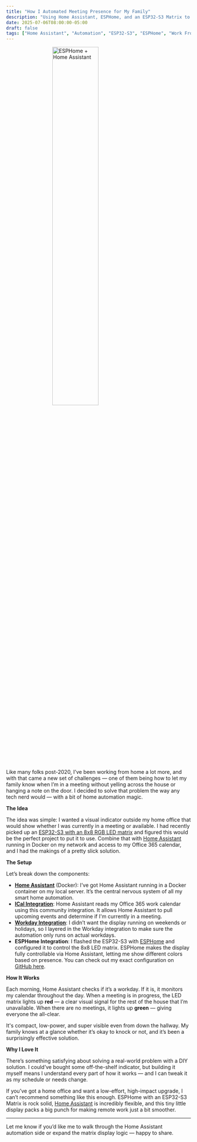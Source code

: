 ```yaml
---
title: "How I Automated Meeting Presence for My Family"
description: "Using Home Assistant, ESPHome, and an ESP32-S3 Matrix to let my family know when I’m in a meeting"
date: 2025-07-06T08:00:00-05:00
draft: false
tags: ["Home Assistant", "Automation", "ESP32-S3", "ESPHome", "Work From Home"]
---
```


<img src="https://gogorichiesitefiles.blob.core.windows.net/publicfiles/esphome+halogo.png" alt="ESPHome + Home Assistant" style="width:50%; display:block; margin:auto;" />


Like many folks post-2020, I’ve been working from home a lot more, and with that came a new set of challenges — one of them being how to let my family know when I’m in a meeting without yelling across the house or hanging a note on the door. I decided to solve that problem the way any tech nerd would — with a bit of home automation magic.

**The Idea**

The idea was simple: I wanted a visual indicator outside my home office that would show whether I was currently in a meeting or available. I had recently picked up an [ESP32-S3 with an 8x8 RGB LED matrix](https://amzn.to/4dEgk37) and figured this would be the perfect project to put it to use. Combine that with [Home Assistant](https://www.home-assistant.io/) running in Docker on my network and access to my Office 365 calendar, and I had the makings of a pretty slick solution.

**The Setup**

Let’s break down the components:

- **[Home Assistant](https://www.home-assistant.io/)** (Docker): I’ve got Home Assistant running in a Docker container on my local server. It’s the central nervous system of all my smart home automation.
- **[ICal Integration](https://github.com/tybritten/ical-sensor-homeassistant)**: Home Assistant reads my Office 365 work calendar using this community integration. It allows Home Assistant to pull upcoming events and determine if I'm currently in a meeting.
- **[Workday Integration](https://www.home-assistant.io/integrations/workday/)**: I didn’t want the display running on weekends or holidays, so I layered in the Workday integration to make sure the automation only runs on actual workdays.
- **ESPHome Integration**: I flashed the ESP32-S3 with [ESPHome](https://esphome.io/) and configured it to control the 8x8 LED matrix. ESPHome makes the display fully controllable via Home Assistant, letting me show different colors based on presence. You can check out my exact configuration on [GitHub here](https://github.com/gogorichie/esphome_esp32_s3_matrix).

**How It Works**

Each morning, Home Assistant checks if it’s a workday. If it is, it monitors my calendar throughout the day. When a meeting is in progress, the LED matrix lights up **red** — a clear visual signal for the rest of the house that I’m unavailable. When there are no meetings, it lights up **green** — giving everyone the all-clear.

It's compact, low-power, and super visible even from down the hallway. My family knows at a glance whether it’s okay to knock or not, and it’s been a surprisingly effective solution.

**Why I Love It**

There’s something satisfying about solving a real-world problem with a DIY solution. I could’ve bought some off-the-shelf indicator, but building it myself means I understand every part of how it works — and I can tweak it as my schedule or needs change.

If you’ve got a home office and want a low-effort, high-impact upgrade, I can’t recommend something like this enough. ESPHome with an ESP32-S3 Matrix is rock solid, [Home Assistant](https://www.home-assistant.io/) is incredibly flexible, and this tiny little display packs a big punch for making remote work just a bit smoother.

---

Let me know if you’d like me to walk through the Home Assistant automation side or expand the matrix display logic — happy to share.
